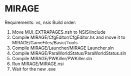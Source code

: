 # MIRAGE
Requirements: vs, nsis
Build order:
1. Move MUI_EXTRAPAGES.nsh to NSIS\Include
2. Compile MIRAGE/CfgEditor/CfgEditor.hs and move it to MIRAGE/GameFiles/Basic/Tools
3. Compile MIRAGE/Launcher/MIRAGE Launcher.sln
4. Compile MIRAGE/ParaWorldStatus/ParaWorldStatus.sln
5. Compile MIRAGE/PWKiller/PWKiller.sln
6. Run MIRAGE/MIRAGE.nsi
7. Wait for the new .exe
